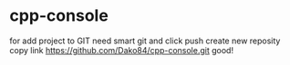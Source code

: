 # cpp-console
for add project to GIT need smart git and click push 
create new  reposity 
copy link https://github.com/Dako84/cpp-console.git
good!
